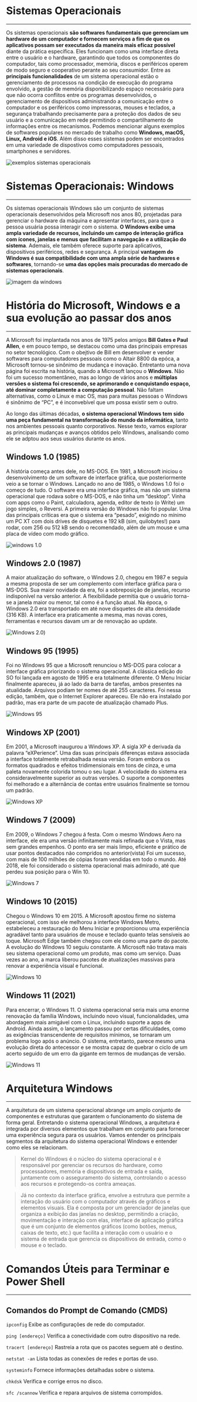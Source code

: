 # Sistemas Operacionais
---
 Os sistemas operacionais **são softwares fundamentais que gerenciam um hardware de um computador e fornecem serviços a fim de que os aplicativos possam ser executados da maneira mais eficaz possível** diante da prática específica. Eles funcionam como uma interface direta entre o usuário e o hardware, garantindo que todos os componentes do computador, tais como processador, memória, discos e periféricos operem de modo seguro e cooperativo perante ao seu consumidor. Entre as **principais funcionalidades** de um sistema operacional estão o gerenciamento de processos na condição de execução do programa envolvido, a gestão de memória disponibilizando espaço necessário para que não ocorra conflitos entre os programas desenvolvidos, o gerenciamento de dispositivos administrando a comunicação entre o computador e os periféricos como impressoras, mouses e teclados, a segurança trabalhando precisamente para a proteção dos dados de seu usuário e a comunicação em rede permitindo o compartilhamento de informações entre os mecanismos. Podemos mencionar alguns exemplos de softwares populares no mercado de trabalho como **Windows, macOS, Linux, Android e iOS**. Além disso esses sistemas podem ser encontrados em uma variedade  de dispostivos como computadores pessoais, smartphones e servidores.

![exemplos sistemas operacionais](https://s.zst.com.br/cms-assets/2023/12/o-que-e-sistema-operacional.webp)


# Sistemas Operacionais: Windows
---
Os sistemas operacionais Windows são um conjunto de sistemas operacionais desenvolvidos pela Microsoft nos anos 80, projetadas para gerenciar o hardware da máquina e apresentar interfaces, para que a pessoa usuária possa interagir com o sistema. **O Windows exibe uma ampla variedade de recursos, incluindo um campo de interação gráfica com ícones, janelas e menus que facilitam a navegação e a utilização do sistema**. Ademais, ele também oferece suporte para aplicativos, dispositivos periféricos, redes e segurança. A principal **vantagem do Windows é sua compatibilidade com uma ampla série de hardwares e softwares**, tornando-se **uma das opções mais procuradas do mercado de sistemas operacionais**.

![imagem da windows](https://t.ctcdn.com.br/adZODCQjZTNADLGL_QS_FyMZVkU=/768x432/smart/i467298.png)

# História do Microsoft, Windows e a sua evolução ao passar dos anos
---
A Microsoft foi implantada nos anos de 1975 pelos amigos **Bill Gates e Paul Allen**, e em pouco tempo, se destacou como uma das principais empresas no setor tecnológico. Com o obejtivo de Bill em desenvolver e vender softwares para computadores pessoais como o Altair 8800 da epóca, a Microsoft tornou-se sinônimo de mudança e inovação. Entretanto uma nova página foi escrita na história, quando a Microsoft lançou o **Windows**.
Não foi um sucesso momentâneo, mas ao longo de vários anos e **múltiplas versões o sistema foi crescendo, se aprimorando e conquistando espaço, até dominar completamente a computação pessoal**. Não faltam alternativas, como o Linux e mac OS, mas para muitas pessoas o Windows é sinônimo de “PC”, e é inconvebível que um possa existir sem o outro.

Ao longo das últimas décadas, **o sistema operacional Windows tem sido uma peça fundamental na transformação do mundo da informática**, tanto nos ambientes pessoais quanto corporativos. Nesse texto, vamos explorar as principais mudanças e avanços obtidos pelo Windows, analisando como ele se adptou aos seus usuários durante os anos.

## Windows 1.0 (1985)
A história começa antes dele, no MS-DOS. Em 1981, a Microsoft iniciou o desenvolvimento de um software de interface gráfica, que posteriormente veio a se tornar o Windows. Lançado no ano de 1985, o Windows 1.0 foi o começo de tudo. O software era uma interface gráfica, mas não um sistema operacional  que rodava sobre o MS-DOS, e não tinha um “desktop”. Vinha com apps como o Paint, calculadora, agenda, editor de texto (o Write) um jogo simples, o Reversi.
A primeira versão do Windows não foi popular. Uma das principais críticas era que o sistema era “pesado”, exigindo no mínimo um PC XT com dois drives de disquetes e 192 kB (sim, quilobytes!) para rodar, com 256 ou 512 kB sendo o recomendado, além de um mouse e uma placa de vídeo com modo gráfico.


![windows 1.0](https://operationalhistory.wordpress.com/wp-content/uploads/2011/10/1985_windows.png)

## Windows 2.0 (1987)
A maior atualização do software, o Windows 2.0, chegou em 1987 e seguia a mesma proposta de ser um complemento com interface gráfica para o MS-DOS. Sua maior novidade da era, foi a sobreposição de janelas, recurso indisponível na versão anterior.
A flexibilidade permitia que o usuário torna-se a janela maior ou menor, tal como é a função atual. Na época, o Windows 2.0 era transportado em até nove disquetes de alta densidade (316 KB). A interface era praticamente a mesma, mas novas cores, ferramentas e recursos davam um ar de renovação ao update.

![Windows 2.0](https://operationalhistory.wordpress.com/wp-content/uploads/2011/10/windows-2.gif))

## Windows 95 (1995) 
Foi no Windows 95 que a Microsoft renunciou o  MS-DOS para colocar a interface gráfica priorizando o sistema operacional. A clássica edição do SO foi lançada em agosto de 1995 e era totalmente diferente. 
O Menu Iniciar finalmente apareceu, já ao lado da barra de tarefas, ambos presentes na atualidade. Arquivos podiam ter nomes de até 255 caracteres. Foi nessa edição, também, que o Internet Explorer apareceu. Ele não era instalado por padrão, mas era parte de um pacote de atualização chamado Plus.

![Windows 95](https://blogger.googleusercontent.com/img/b/R29vZ2xl/AVvXsEgNQ4K4Onbb0Do9_CeMkHQDQRJrReCeO9GkHANiJaEA4zwMTqwziIgHzruVnHBzfyecx3TtOGREOJS8x7HcwvNFgjoDI4Sj0xtYCB9GeXHKJ07VLdiB27cnCDpskJ6mq-bIyIxTuvnVqG5f/s1600/windows95_big.png)

## Windows XP (2001)
Em 2001, a Microsoft inaugurou a  Windows XP. A sigla XP é derivada da palavra “eXPerience”. Uma das suas principais diferenças estava associada a  interface totalmente retrabalhada nessa versão. Foram embora os formatos quadrados e efeitos tridimensionais em tons de cinza, e uma paleta novamente colorida tomou o seu lugar. A velocidade do sistema era consideravelmente superior as outras versões. O suporte a componentes foi melhorado e a alternância de contas entre usuários finalmente se tornou um padrão.

![Windows XP]( https://cdn0-production-images-kly.akamaized.net/dYsGviZcW8xRh8lUSCYVtzvk2eI=/800x450/smart/filters:quality(75):strip_icc():format(webp)/kly-media-production/medias/594476/original/windows-140119b.jpg)

## Windows 7 (2009)
Em 2009, o Windows 7 chegou á festa. Com o mesmo Windows Aero na interface, ele era uma versão infinitamente mais refinada que o Vista, mas sem grandes empenhos. O ponto era ser mais limpo, eficiente e prático de usar pontos destacados não compridos no anterior(vista)
Foi um sucesso, com mais de 100 milhões de cópias foram vendidas em todo o mundo. Até 2018, ele foi considerado o sistema operacional mais admirado, até que perdeu sua posição para o Win 10.

![Windows 7](https://www.version2.dk/sites/mi/files/styles/original/public/2012-12/4955.png.webp?itok=WW0RAQOO)

## Windows 10 (2015)
Chegou o Windows 10 em 2015. A Microsoft apostou firme no sistema operacional, com isso ele melhorou a interface Windows Metro, estabeleceu a restauração do Menu Iniciar e proporcionou uma experiência agradável tanto para usuários de mouse e teclado quanto telas sensíveis ao toque. Microsoft Edge também chegou com ele como uma parte do pacote.
A evolução do Windows 10 seguiu constante. A Microsoft não tratava mais seu sistema operacional como um produto, mas como um serviço. Duas vezes ao ano, a marca liberou pacotes de atualizações massivas para renovar a experiência visual e funcional.

![Windows 10](https://s2-techtudo.glbimg.com/B74oIrgbNXlx2Z6i9Y85-xLfofs=/0x0:695x391/600x0/smart/filters:gifv():strip_icc()/i.s3.glbimg.com/v1/AUTH_08fbf48bc0524877943fe86e43087e7a/internal_photos/bs/2017/M/b/H0vSriQWuVyOcaTiwt2g/windows-10-s-e-restrito-a-apps-da-loja-oficial.png)

## Windows 11 (2021)
Para encerrar, o Windows 11.  O sistema operacional seria mais uma enorme renovação da família Windows, incluindo novo visual, funcionalidades, uma abordagem mais amigável com o Linux, incluindo suporte a apps de Android.
Ainda assim, o lançamento passou por certas dificuldades, como as exigências transcendente de requisitos mínimos, se tornaram um problema logo após o anúncio. O sistema, entretanto, parece mesmo uma evolução direta do antecessor e se mostra capaz de quebrar o ciclo de um acerto seguido de um erro da gigante em termos de mudanças de versão.

![Windows 11](https://pub-c2c1d9230f0b4abb9b0d2d95e06fd4ef.r2.dev/sites/42/2021/06/1-960x640.png)

# Arquitetura Windows
---
A arquitetura de um sistema operacional abrange um amplo conjunto de componentes e estruturas que garantem o funcionamento do sistema de forma geral. Entretando o sistema operacional Windows, a arquitetura é integrada por diversos elementos que trabalham em conjunto para fornecer uma experiência segura para os usuários. Vamos entender os principais segmentos da arquitetura do sistema operacional Windows e entender como eles se relacionam.

> Kernel do Windows é o núcleo do sistema operacional e é responsável por gerenciar os recursos do hardware, como processadores, memória e dispositivos de entrada e saída, juntamente com o asseguramento do sistema, controlando o acesso aos recursos e protegendo-os contra ameaças. 

> Já no contexto da interface gráfica, envolve a estrutura que permite a interação do usuário com o computador através de gráficos e elementos visuais. Ela é composta por um gerenciador de janelas que organiza a exibição das janelas no desktop, permitindo a criação, movimentação e interação com elas, interface de aplicação gráfica que é um conjunto de elementos gráficos (como botões, menus, caixas de texto, etc.) que facilita a interação com o usuário e o sistema de entrada que gerencia os dispositivos de entrada, como o mouse e o teclado.

# Comandos Úteis para Terminar e Power Shell
---
## Comandos do Prompt de Comando (CMDS)
` ipconfig `
Exibe as configurações de rede do computador.

` ping [endereço] `
Verifica a conectividade com outro dispositivo na rede.

` tracert [endereço] `
Rastreia a rota que os pacotes seguem até o destino.

` netstat -an `
Lista todas as conexões de redes e portas de uso.

` systeminfo `
Fornece informações detalhadas sobre o sistema.

` chkdsk `
Verifica e corrige erros no disco.

` sfc /scannow `
Verifica e repara arquivos de sistema corrompidos.

















